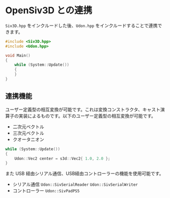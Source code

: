 # OpenSiv3D との連携

`Siv3D.hpp` をインクルードした後、`Udon.hpp` をインクルードすることで連携できます。

```cpp
#include <Siv3D.hpp>
#include <Udon.hpp>

void Main()
{
    while (System::Update())
    {
    }
}
```

## 連携機能

ユーザー定義型の相互変換が可能です。これは変換コンストラクタ、キャスト演算子の実装によるものです。以下のユーザー定義型の相互変換が可能です。

- 二次元ベクトル
- 三次元ベクトル
- クオータニオン

```cpp
while (System::Update())
{
    Udon::Vec2 center = s3d::Vec2{ 1.0, 2.0 };
}
```

また USB 経由シリアル通信、USB経由コントローラーの機能を使用可能です。

- シリアル通信 `Udon::SivSerialReader` `Udon::SivSerialWriter`
- コントローラー `Udon::SivPadPS5`

